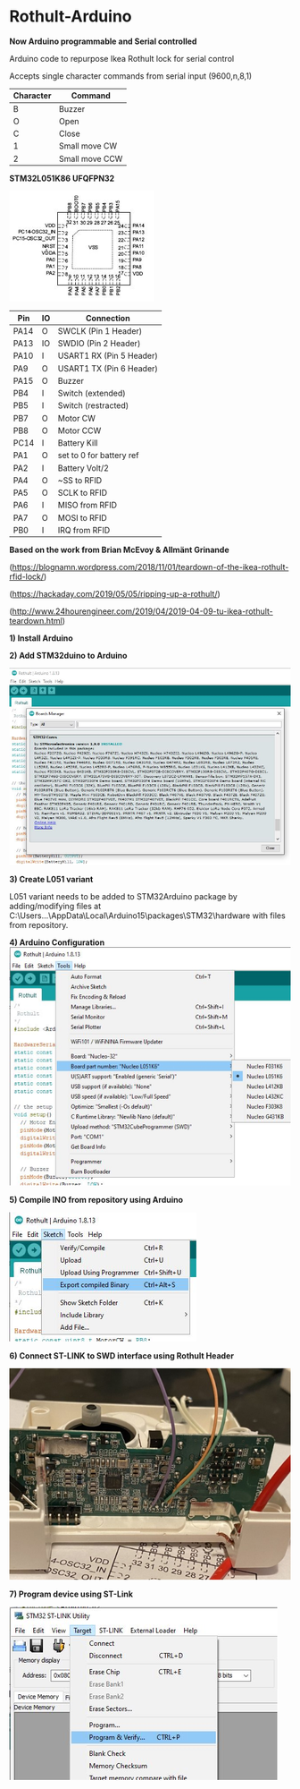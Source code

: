 # Rothult-Arduino
**Now Arduino programmable and Serial controlled**

Arduino code to repurpose Ikea Rothult lock for serial control

Accepts single character commands from serial input (9600,n,8,1)

Character|Command
-|-
B|Buzzer
O|Open
C|Close
1|Small move CW
2|Small move CCW

**STM32L051K86 UFQFPN32**

![Pinout](/Images/Pinout.JPG)

Pin | IO | Connection
-|-|-
PA14  | O   | SWCLK (Pin 1 Header)
PA13  | IO  | SWDIO (Pin 2 Header)
PA10  | I   | USART1 RX (Pin 5 Header)
PA9   | O   | USART1 TX (Pin 6 Header)
PA15  | O   | Buzzer
PB4   | I   | Switch (extended)
PB5   | I   | Switch (restracted)
PB7   | O   | Motor CW
PB8   | O   | Motor CCW
PC14  | I   | Battery Kill
PA1   | O   | set to 0 for battery ref
PA2   | I   | Battery Volt/2
PA4   | O   | ~SS to RFID
PA5   | O   | SCLK to RFID
PA6   | I   | MISO from RFID
PA7   | O   | MOSI to RFID
PB0   | I   | IRQ from RFID

**Based on the work from Brian McEvoy & Allmänt Grinande**

(https://blognamn.wordpress.com/2018/11/01/teardown-of-the-ikea-rothult-rfid-lock/)

(https://hackaday.com/2019/05/05/ripping-up-a-rothult/)

(http://www.24hourengineer.com/2019/04/2019-04-09-tu-ikea-rothult-teardown.html)

**1) Install Arduino**

**2) Add STM32duino to Arduino**

![Arduino STM](/Images/ArduinoSTM32.JPG)

**3) Create L051 variant**

L051 variant needs to be added to STM32Arduino package by adding/modifying files at
C:\Users\...\AppData\Local\Arduino15\packages\STM32\hardware with files from repository.

**4) Arduino Configuration**    
![Arduino Configuration](/Images/ArduinoConfig.JPG)

**5) Compile INO from repository using Arduino**

![Arduino Compile](/Images/ArduinoCompile.JPG)

**6) Connect ST-LINK to SWD interface using Rothult Header**

![ST-LINK Connection](/Images/SWDconnect.jpg)

**7) Program device using ST-Link**

![ST-LINK Program](/Images/StlinkProgram.JPG)


